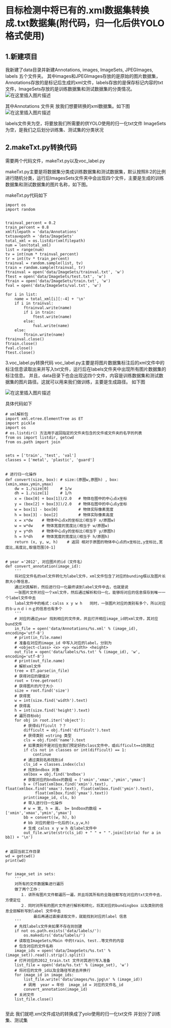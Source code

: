 # 目标检测中将已有的.xml数据集转换成.txt数据集(附代码，归一化后供YOLO格式使用)

## 1.新建项目

我新建了data目录并新建Annotations, images, ImageSets, JPEGImages, labels 五个文件夹。
其中images和JPEGImages存放的是原始的图片数据集，Annotations存放的是标记后生成的xml文件，labels存放的是保存标记内容的txt文件，ImageSets存放的是训练数据集和测试数据集的分类情况。
![在这里插入图片描述](https://img-blog.csdnimg.cn/20200730155906324.png#pic_center)

其中Annotations 文件夹 放我们想要转换的xml数据集。如下图
![在这里插入图片描述](https://img-blog.csdnimg.cn/20200730155232891.png#pic_center)

labels文件夹为空，将要放我们所需要的供YOLO使用的归一化txt文件
ImageSets为空，是我们之后划分训练集、测试集的分类状况

## 2.makeTxt.py转换代码

需要两个代码文件，makeTxt.py以及voc_label.py

makeTxt.py主要是将数据集分类成训练数据集和测试数据集，默认按照8:2的比例进行随机分类，运行后ImagesSets文件夹中会出现四个文件，主要是生成的训练数据集和测试数据集的图片名称，如下图。

makeTxt.py代码如下

```
import os
import random


trainval_percent = 0.2
train_percent = 0.8
xmlfilepath = 'data/Annotations'
txtsavepath = 'data/ImageSets'
total_xml = os.listdir(xmlfilepath)
num = len(total_xml)
list = range(num)
tv = int(num * trainval_percent)
tr = int(tv * train_percent)
trainval = random.sample(list, tv)
train = random.sample(trainval, tr)
ftrainval = open('data/ImageSets/trainval.txt', 'w')
ftest = open('data/ImageSets/test.txt', 'w')
ftrain = open('data/ImageSets/train.txt', 'w')
fval = open('data/ImageSets/val.txt', 'w')

for i in list:
    name = total_xml[i][:-4] + '\n'
    if i in trainval:
        ftrainval.write(name)
        if i in train:
            ftest.write(name)
        else:
            fval.write(name)
    else:
        ftrain.write(name)
ftrainval.close()
ftrain.close()
fval.close()
ftest.close()

```





3.voc_label.py转换代码
voc_label.py主要是将图片数据集标注后的xml文件中的标注信息读取出来并写入txt文件，运行后在labels文件夹中出现所有图片数据集的标注信息。
并且，data目录下也会出现这四个文件，内容是训练数据集和测试数据集的图片路径。这就可以用来我们做训练，主要是生成路径。
如下图

![在这里插入图片描述](https://img-blog.csdnimg.cn/20200730161308673.png?x-oss-process=image/watermark,type_ZmFuZ3poZW5naGVpdGk,shadow_10,text_aHR0cHM6Ly9ibG9nLmNzZG4ubmV0L2FpX2Zha2Vy,size_16,color_FFFFFF,t_70#pic_center)

具体代码如下


```
# xml解析包
import xml.etree.ElementTree as ET
import pickle
import os
# os.listdir() 方法用于返回指定的文件夹包含的文件或文件夹的名字的列表
from os import listdir, getcwd
from os.path import join


sets = ['train', 'test', 'val']
classes = ['metal', 'plastic', 'guard']


# 进行归一化操作
def convert(size, box): # size:(原图w,原图h) , box:(xmin,xmax,ymin,ymax)
    dw = 1./size[0]     # 1/w
    dh = 1./size[1]     # 1/h
    x = (box[0] + box[1])/2.0   # 物体在图中的中心点x坐标
    y = (box[2] + box[3])/2.0   # 物体在图中的中心点y坐标
    w = box[1] - box[0]         # 物体实际像素宽度
    h = box[3] - box[2]         # 物体实际像素高度
    x = x*dw    # 物体中心点x的坐标比(相当于 x/原图w)
    w = w*dw    # 物体宽度的宽度比(相当于 w/原图w)
    y = y*dh    # 物体中心点y的坐标比(相当于 y/原图h)
    h = h*dh    # 物体宽度的宽度比(相当于 h/原图h)
    return (x, y, w, h)    # 返回 相对于原图的物体中心点的x坐标比,y坐标比,宽度比,高度比,取值范围[0-1]


# year ='2012', 对应图片的id（文件名）
def convert_annotation(image_id):
    '''
    将对应文件名的xml文件转化为label文件，xml文件包含了对应的bunding框以及图片长款大小等信息，
    通过对其解析，然后进行归一化最终读到label文件中去，也就是说
    一张图片文件对应一个xml文件，然后通过解析和归一化，能够将对应的信息保存到唯一一个label文件中去
    labal文件中的格式：calss x y w h　　同时，一张图片对应的类别有多个，所以对应的ｂｕｎｄｉｎｇ的信息也有多个
    '''
    # 对应的通过year 找到相应的文件夹，并且打开相应image_id的xml文件，其对应bund文件
    in_file = open('data/Annotations/%s.xml' % (image_id), encoding='utf-8')
    # print(in_file.name)
    # 准备在对应的image_id 中写入对应的label，分别为
    # <object-class> <x> <y> <width> <height>
    out_file = open('data/labels/%s.txt' % (image_id), 'w', encoding='utf-8')
    # print(out_file.name)
    # 解析xml文件
    tree = ET.parse(in_file)
    # 获得对应的键值对
    root = tree.getroot()
    # 获得图片的尺寸大小
    size = root.find('size')
    # 获得宽
    w = int(size.find('width').text)
    # 获得高
    h = int(size.find('height').text)
    # 遍历目标obj
    for obj in root.iter('object'):
        # 获得difficult ？？
        difficult = obj.find('difficult').text
        # 获得类别 =string 类型
        cls = obj.find('name').text
        # 如果类别不是对应在我们预定好的class文件中，或difficult==1则跳过
        if cls not in classes or int(difficult) == 1:
            continue
        # 通过类别名称找到id
        cls_id = classes.index(cls)
        # 找到bndbox 对象
        xmlbox = obj.find('bndbox')
        # 获取对应的bndbox的数组 = ['xmin','xmax','ymin','ymax']
        b = (float(xmlbox.find('xmin').text), float(xmlbox.find('xmax').text), float(xmlbox.find('ymin').text),
             float(xmlbox.find('ymax').text))
        print(image_id, cls, b)
        # 带入进行归一化操作
        # w = 宽, h = 高， b= bndbox的数组 = ['xmin','xmax','ymin','ymax']
        bb = convert((w, h), b)
        # bb 对应的是归一化后的(x,y,w,h)
        # 生成 calss x y w h 在label文件中
        out_file.write(str(cls_id) + " " + " ".join([str(a) for a in bb]) + '\n')


# 返回当前工作目录
wd = getcwd()
print(wd)


for image_set in sets:
    '''
    对所有的文件数据集进行遍历
    做了两个工作：
　　　　１．讲所有图片文件都遍历一遍，并且将其所有的全路径都写在对应的txt文件中去，方便定位
　　　　２．同时对所有的图片文件进行解析和转化，将其对应的bundingbox 以及类别的信息全部解析写到label 文件中去
    　　　　　最后再通过直接读取文件，就能找到对应的label 信息
    '''
    # 先找labels文件夹如果不存在则创建
    if not os.path.exists('data/labels/'):
        os.makedirs('data/labels/')
    # 读取在ImageSets/Main 中的train、test..等文件的内容
    # 包含对应的文件名称
    image_ids = open('data/ImageSets/%s.txt' % (image_set)).read().strip().split()
    # 打开对应的2012_train.txt 文件对其进行写入准备
    list_file = open('data/%s.txt' % (image_set), 'w')
    # 将对应的文件_id以及全路径写进去并换行
    for image_id in image_ids:
        list_file.write('data/images/%s.jpg\n' % (image_id))
        # 调用  year = 年份  image_id = 对应的文件名_id
        convert_annotation(image_id)
    # 关闭文件
    list_file.close()


```

至此 我们就吧.xml文件成功的转换成了yolo使用的归一化txt文件 并划分了训练集、测试集